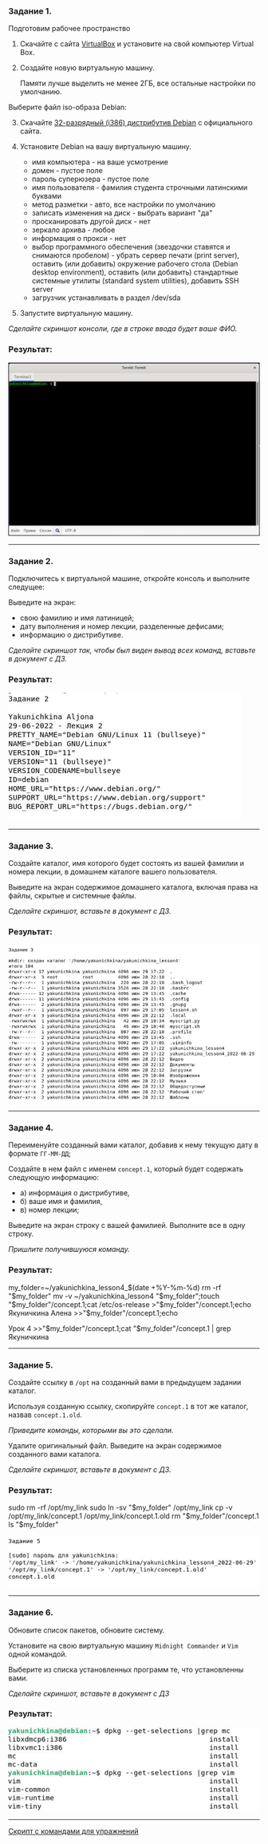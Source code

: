 ### Задание 1.

Подготовим рабочее пространство

1.	Скачайте с сайта [VirtualBox](https://www.virtualbox.org/) и установите на свой компьютер Virtual Box.

2.	Создайте новую виртуальную машину.

      Памяти лучше выделить не менее 2ГБ, все остальные настройки по умолчанию.

Выберите файл iso-образа Debian:

3.	Скачайте [32-разрядный (i386) дистрибутив Debian](https://cdimage.debian.org/debian-cd/current/i386/iso-cd/) с официального сайта.

4.	Установите Debian на вашу виртуальную машину.
      - имя компьютера - на ваше усмотрение
      - домен - пустое поле
      - пароль суперюзера - пустое поле
      - имя пользователя - фамилия студента строчными латинскими буквами
      - метод разметки - авто, все настройки по умолчанию
      - записать изменения на диск - выбрать вариант "да"
      - просканировать другой диск - нет
      - зеркало архива - любое
      - информация о прокси - нет
      - выбор программного обеспечения (звездочки ставятся и снимаются пробелом) - убрать сервер печати (print server), оставить (или добавить) окружение рабочего стола
      (Debian desktop environment), оставить (или добавить) стандартные системные утилиты (standard system utilities), добавить SSH server
      - загрузчик устанавливать в раздел /dev/sda

5.	Запустите виртуальную машину.

*Сделайте скриншот консоли, где в строке ввода будет ваше ФИО.*

### Результат:
![Task1](/lesson4/task1.jpg "Задание 1")

---

### Задание 2.

Подключитесь к виртуальной машине, откройте консоль и выполните следущее:

Выведите на экран:

* свою фамилию и имя латиницей;
* дату выполнения и номер лекции, разделенные дефисами;
* информацию о дистрибутиве.

*Сделайте скриншот так, чтобы был виден вывод всех команд, вставьте в документ с ДЗ.*

### Результат:
![Task2](/lesson4/task2.jpg "Задание 2")

---

### Задание 3.

Создайте каталог, имя которого будет состоять из вашей фамилии и номера лекции, в домашнем каталоге вашего пользователя.

Выведите на экран содержимое домашнего каталога, включая права на файлы, скрытые и системные файлы.

*Сделайте скриншот, вставьте в документ с ДЗ.*

### Результат:
![Task3](/lesson4/task3.jpg "Задание 3")

---

### Задание 4.

Переименуйте созданный вами каталог, добавив к нему текущую дату в формате `ГГ-ММ-ДД`;

Создайте в нем файл с именем `concept.1`, который будет содержать следующую информацию:

* а) информация о дистрибутиве,
* б) ваше имя и фамилия,
* в) номер лекции;

Выведите на экран строку с вашей фамилией. Выполните все в одну строку.

*Пришлите получившуюся команду.*

### Результат:

my_folder=~/yakunichkina_lesson4_$(date +%Y-%m-%d)
rm -rf "$my_folder"
mv -v ~/yakunichkina_lesson4 "$my_folder";touch "$my_folder"/concept.1;cat /etc/os-release >"$my_folder"/concept.1;echo Якуничкина Алена >>"$my_folder"/concept.1;echo 

Урок 4 >>"$my_folder"/concept.1;cat "$my_folder"/concept.1 | grep Якуничкина

---

### Задание 5.

Создайте ссылку в `/opt` на созданный вами в предыдущем задании каталог.

Используя созданную ссылку, скопируйте `concept.1` в тот же каталог, назвав `concept.1.old`.

*Приведите команды, которыми вы это сделали.*

Удалите оригинальный файл. Выведите на экран содержимое созданного вами каталога.

*Сделайте скриншот, вставьте в документ с ДЗ.*

### Результат:

sudo rm -rf /opt/my_link
sudo ln -sv "$my_folder" /opt/my_link
cp -v /opt/my_link/concept.1 /opt/my_link/concept.1.old
rm "$my_folder"/concept.1
ls "$my_folder"

![Task5](/lesson4/task5.jpg "Задание 5")

---

### Задание 6.

Обновите список пакетов, обновите систему.

Установите на свою виртуальную машину `Midnight Commander` и `Vim` одной командой.

Выберите из списка установленных программ те, что установленны вами.

*Сделайте скриншот, вставьте в документ с ДЗ*

### Результат:
![Task6](/lesson4/task6.jpg "Задание 6")

---
[Скрипт с командами для упражнений](/lesson4/lesson4.sh/ "Скрипт")



